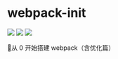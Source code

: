 # webpack-init
<img src="https://img.shields.io/github/stars/twoyoung6/webpack-init?color=blueviolet&logo=Github&style=flat-square">  <img src="https://img.shields.io/github/forks/twoyoung6/webpack-init?color=f9960&logo=Github&style=flat-square">  <img src="https://img.shields.io/badge/keywords-webpack-lightgrey&style=flat-square&logo=Gulp">

🚕从 0 开始搭建 webpack（含优化篇）


